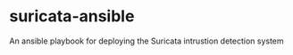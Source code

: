 suricata-ansible
================

An ansible playbook for deploying the Suricata intrustion detection system

